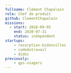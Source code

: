 ```yaml
---
fullname: Clément Chapalain
role: Chef de produit
github: ClementChapalain
missions:
  - start: 2018-09-05
    end: 2020-07-31
    status: independent
startups:
    - resorption-bidonvilles
    - codedutravail
    - didoc
previously:
    - gps-usagers
---
```

